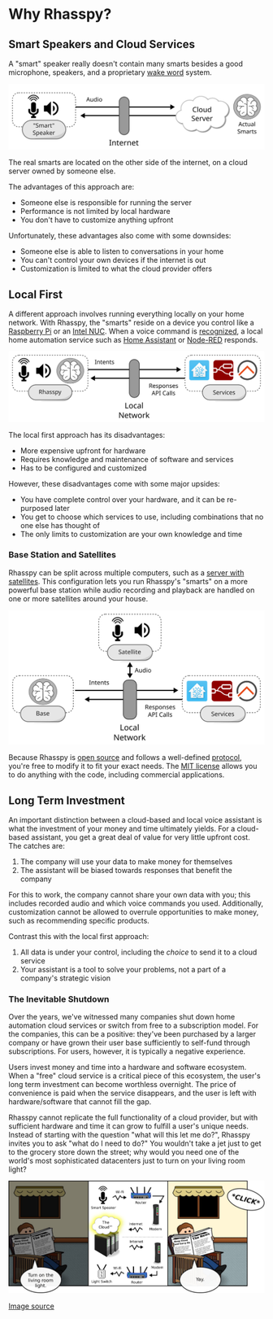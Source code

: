 # Why Rhasspy?

## Smart Speakers and Cloud Services

A "smart" speaker really doesn't contain many smarts besides a good microphone, speakers, and a proprietary [wake word](wake-word.md) system.

![Smart speaker and cloud server](img/why-rhasspy/cloud-service.svg)

The real smarts are located on the other side of the internet, on a cloud server owned by someone else.

The advantages of this approach are:

* Someone else is responsible for running the server
* Performance is not limited by local hardware
* You don't have to customize anything upfront

Unfortunately, these advantages also come with some downsides:

* Someone else is able to listen to conversations in your home
* You can't control your own devices if the internet is out
* Customization is limited to what the cloud provider offers

## Local First

A different approach involves running everything locally on your home network. With Rhasspy, the "smarts" reside on a device you control like a [Raspberry Pi](https://www.raspberrypi.org/) or an [Intel NUC](https://www.intel.com/content/www/us/en/products/boards-kits/nuc.html). When a voice command is [recognized](intent-handling.md), a local home automation service such as [Home Assistant](https://www.home-assistant.io/) or [Node-RED](https://nodered.org) responds.

![Local Rhasspy with services](img/why-rhasspy/local-single.svg)

The local first approach has its disadvantages:

* More expensive upfront for hardware
* Requires knowledge and maintenance of software and services
* Has to be configured and customized

However, these disadvantages come with some major upsides:

* You have complete control over your hardware, and it can be re-purposed later
* You get to choose which services to use, including combinations that no one else has thought of
* The only limits to customization are your own knowledge and time

### Base Station and Satellites

Rhasspy can be split across multiple computers, such as a [server with satellites](http://localhost:8000/tutorials/#server-with-satellites). This configuration lets you run Rhasspy's "smarts" on a more powerful base station while audio recording and playback are handled on one or more satellites around your house.

![Rhasspy base station and satellite](img/why-rhasspy/local-satellite.svg)

Because Rhasspy is [open source](https://github.com/rhasspy/rhasspy) and follows a well-defined [protocol](reference.md#mqtt-api), you're free to modify it to fit your exact needs. The [MIT license](license.md) allows you to do anything with the code, including commercial applications.

## Long Term Investment

An important distinction between a cloud-based and local voice assistant is what the investment of your money and time ultimately yields. For a cloud-based assistant, you get a great deal of value for very little upfront cost. The catches are:

1. The company will use your data to make money for themselves
2. The assistant will be biased towards responses that benefit the company

For this to work, the company cannot share your own data with you; this includes recorded audio and which voice commands you used. Additionally, customization cannot be allowed to overrule opportunities to make money, such as recommending specific products.

Contrast this with the local first approach:

1. All data is under your control, including the *choice* to send it to a cloud service
2. Your assistant is a tool to solve your problems, not a part of a company's strategic vision

### The Inevitable Shutdown

Over the years, we've witnessed many companies shut down home automation cloud services or switch from free to a subscription model. For the companies, this can be a positive: they've been purchased by a larger company or have grown their user base sufficiently to self-fund through subscriptions. For users, however, it is typically a negative experience.

Users invest money and time into a hardware and software ecosystem. When a "free" cloud service is a critical piece of this ecosystem, the user's long term investment can become worthless overnight. The price of convenience is paid when the service disappears, and the user is left with hardware/software that cannot fill the gap.

Rhasspy cannot replicate the full functionality of a cloud provider, but with sufficient hardware and time it can grow to fulfill a user's unique needs. Instead of starting with the question "what will this let me do?", Rhasspy invites you to ask "what do I need to do?" You wouldn't take a jet just to get to the grocery store down the street; why would you need one of the world's most sophisticated datacenters just to turn on your living room light?

![Comic with cloud light service](img/why-rhasspy/internet-light.jpg)

[Image source](img/why-rhasspy/internet-light.svg)
